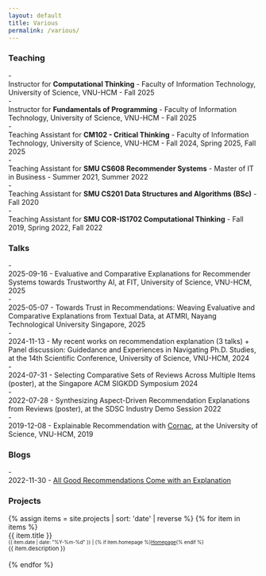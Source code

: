 ```yaml
---
layout: default
title: Various
permalink: /various/
---
```


<h3 class="home-section__header">Teaching</h3>
- <div class="teaching-item">Instructor for <strong>Computational Thinking</strong> - Faculty of Information Technology, University of Science, VNU-HCM - Fall 2025</div>
- <div class="teaching-item">Instructor for <strong>Fundamentals of Programming</strong> - Faculty of Information Technology, University of Science, VNU-HCM - Fall 2025</div>
- <div class="teaching-item">Teaching Assistant for <strong>CM102 - Critical Thinking</strong> - Faculty of Information Technology, University of Science, VNU-HCM - Fall 2024, Spring 2025, Fall 2025</div>
- <div class="teaching-item">Teaching Assistant for <strong>SMU CS608 Recommender Systems</strong> - Master of IT in Business - Summer 2021, Summer 2022</div>
- <div class="teaching-item">Teaching Assistant for <strong>SMU CS201 Data Structures and Algorithms (BSc)</strong> - Fall 2020</div>
- <div class="teaching-item">Teaching Assistant for <strong>SMU COR-IS1702 Computational Thinking</strong> - Fall 2019, Spring 2022, Fall 2022</div>

<h3 class="home-section__header">Talks</h3>
- <div class="talk-item">2025-09-16 - Evaluative and Comparative Explanations for Recommender Systems towards Trustworthy AI, at FIT, University of Science, VNU-HCM, 2025</div>
- <div class="talk-item">2025-05-07 - Towards Trust in Recommendations: Weaving Evaluative and Comparative Explanations from Textual Data, at ATMRI, Nayang Technological University Singapore, 2025</div>
- <div class="talk-item">2024-11-13 - My recent works on recommendation explanation (3 talks) + Panel discussion: Guidedance and Experiences in Navigating Ph.D. Studies, at the 14th Scientific Conference, University of Science, VNU-HCM, 2024</div>
- <div class="talk-item">2024-07-31 - Selecting Comparative Sets of Reviews Across Multiple Items (poster), at the Singapore ACM SIGKDD Symposium 2024</div>
- <div class="talk-item">2022-07-28 - Synthesizing Aspect-Driven Recommendation Explanations from Reviews (poster), at the SDSC Industry Demo Session 2022</div>
- <div class="talk-item">2019-12-08 - Explainable Recommendation with <a href="https://github.com/PreferredAI/cornac">Cornac</a>, at the University of Science, VNU-HCM, 2019</div>

<h3 class="home-section__header">Blogs</h3>
- <div class="talk-item">2022-11-30 - <a href="https://preferred.ai/recommendation-explanation/">All Good Recommendations Come with an Explanation</a></div>


<h3 class="home-section__header">Projects</h3>
{% assign items = site.projects | sort: 'date' | reverse %}
{% for item in items %}
<div>
  <div>
    {{ item.title }}
  </div>
  <div>
    <small>
        <small>
            {{ item.date | date: "%Y-%m-%d" }} | 
        </small>
        <small>
            {% if item.homepage %}<a href="{{ item.homepage }}">Homepage</a>{% endif %}
        </small>
    </small>
  </div>
  <div>
    <small>
        {{ item.description }}
    </small>
  </div>
</div>
<br>
{% endfor %}